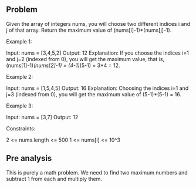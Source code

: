## Problem

Given the array of integers nums, you will choose two different indices i and j of that array. Return the maximum value of (nums[i]-1)\*(nums[j]-1).

Example 1:

Input: nums = [3,4,5,2]
Output: 12
Explanation: If you choose the indices i=1 and j=2 (indexed from 0), you will get the maximum value, that is, (nums[1]-1)_(nums[2]-1) = (4-1)_(5-1) = 3\*4 = 12.

Example 2:

Input: nums = [1,5,4,5]
Output: 16
Explanation: Choosing the indices i=1 and j=3 (indexed from 0), you will get the maximum value of (5-1)\*(5-1) = 16.

Example 3:

Input: nums = [3,7]
Output: 12

Constraints:

2 <= nums.length <= 500
1 <= nums[i] <= 10^3

## Pre analysis

This is purely a math problem. We need to find two maximum numbers and subtract 1 from each and multiply them.

